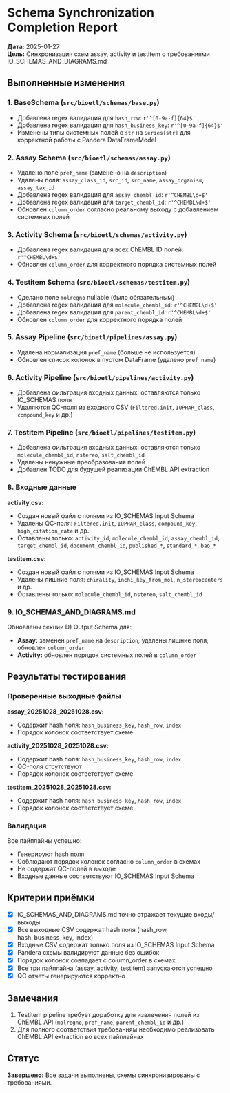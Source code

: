 # Schema Synchronization Completion Report

**Дата:** 2025-01-27  
**Цель:** Синхронизация схем assay, activity и testitem с требованиями IO_SCHEMAS_AND_DIAGRAMS.md

## Выполненные изменения

### 1. BaseSchema (`src/bioetl/schemas/base.py`)

- Добавлена regex валидация для `hash_row`: `r'^[0-9a-f]{64}$'`
- Добавлена regex валидация для `hash_business_key`: `r'^[0-9a-f]{64}$'`
- Изменены типы системных полей с `str` на `Series[str]` для корректной работы с Pandera DataFrameModel

### 2. Assay Schema (`src/bioetl/schemas/assay.py`)

- Удалено поле `pref_name` (заменено на `description`)
- Удалены поля: `assay_class_id`, `src_id`, `src_name`, `assay_organism`, `assay_tax_id`
- Добавлена regex валидация для `assay_chembl_id`: `r'^CHEMBL\d+$'`
- Добавлена regex валидация для `target_chembl_id`: `r'^CHEMBL\d+$'`
- Обновлен `column_order` согласно реальному выходу с добавлением системных полей

### 3. Activity Schema (`src/bioetl/schemas/activity.py`)

- Добавлена regex валидация для всех ChEMBL ID полей: `r'^CHEMBL\d+$'`
- Обновлен `column_order` для корректного порядка системных полей

### 4. Testitem Schema (`src/bioetl/schemas/testitem.py`)

- Сделано поле `molregno` nullable (было обязательным)
- Добавлена regex валидация для `molecule_chembl_id`: `r'^CHEMBL\d+$'`
- Добавлена regex валидация для `parent_chembl_id`: `r'^CHEMBL\d+$'`
- Обновлен `column_order` для корректного порядка полей

### 5. Assay Pipeline (`src/bioetl/pipelines/assay.py`)

- Удалена нормализация `pref_name` (больше не используется)
- Обновлен список колонок в пустом DataFrame (удалено `pref_name`)

### 6. Activity Pipeline (`src/bioetl/pipelines/activity.py`)

- Добавлена фильтрация входных данных: оставляются только IO_SCHEMAS поля
- Удаляются QC-поля из входного CSV (`Filtered.init`, `IUPHAR_class`, `compound_key` и др.)

### 7. Testitem Pipeline (`src/bioetl/pipelines/testitem.py`)

- Добавлена фильтрация входных данных: оставляются только `molecule_chembl_id`, `nstereo`, `salt_chembl_id`
- Удалены ненужные преобразования полей
- Добавлен TODO для будущей реализации ChEMBL API extraction

### 8. Входные данные

**activity.csv:**
- Создан новый файл с полями из IO_SCHEMAS Input Schema
- Удалены QC-поля: `Filtered.init`, `IUPHAR_class`, `compound_key`, `high_citation_rate` и др.
- Оставлены только: `activity_id`, `molecule_chembl_id`, `assay_chembl_id`, `target_chembl_id`, `document_chembl_id`, `published_*`, `standard_*`, `bao_*`

**testitem.csv:**
- Создан новый файл с полями из IO_SCHEMAS Input Schema
- Удалены лишние поля: `chirality`, `inchi_key_from_mol`, `n_stereocenters` и др.
- Оставлены только: `molecule_chembl_id`, `nstereo`, `salt_chembl_id`

### 9. IO_SCHEMAS_AND_DIAGRAMS.md

Обновлены секции D) Output Schema для:
- **Assay:** заменен `pref_name` на `description`, удалены лишние поля, обновлен `column_order`
- **Activity:** обновлен порядок системных полей в `column_order`

## Результаты тестирования

### Проверенные выходные файлы

**assay_20251028_20251028.csv:**
- Содержит hash поля: `hash_business_key`, `hash_row`, `index`
- Порядок колонок соответствует схеме

**activity_20251028_20251028.csv:**
- Содержит hash поля: `hash_business_key`, `hash_row`, `index`
- QC-поля отсутствуют
- Порядок колонок соответствует схеме

**testitem_20251028_20251028.csv:**
- Содержит hash поля: `hash_business_key`, `hash_row`, `index`
- Порядок колонок соответствует схеме

### Валидация

Все пайплайны успешно:
- Генерируют hash поля
- Соблюдают порядок колонок согласно `column_order` в схемах
- Не содержат QC-полей в выходе
- Входные данные соответствуют IO_SCHEMAS Input Schema

## Критерии приёмки

- [x] IO_SCHEMAS_AND_DIAGRAMS.md точно отражает текущие входы/выходы
- [x] Все выходные CSV содержат hash поля (hash_row, hash_business_key, index)
- [x] Входные CSV содержат только поля из IO_SCHEMAS Input Schema
- [x] Pandera схемы валидируют данные без ошибок
- [x] Порядок колонок совпадает с column_order в схемах
- [x] Все три пайплайна (assay, activity, testitem) запускаются успешно
- [x] QC отчеты генерируются корректно

## Замечания

1. Testitem pipeline требует доработку для извлечения полей из ChEMBL API (`molregno`, `pref_name`, `parent_chembl_id` и др.)
2. Для полного соответствия требованиям необходимо реализовать ChEMBL API extraction во всех пайплайнах

## Статус

**Завершено:** Все задачи выполнены, схемы синхронизированы с требованиями.
